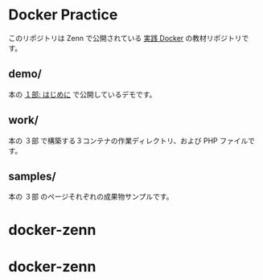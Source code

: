 # Docker Practice

このリポジトリは Zenn で公開されている [実践 Docker](https://zenn.dev/suzuki_hoge/books/2022-03-docker-practice-8ae36c33424b59) の教材リポジトリです。

## demo/
本の [１部: はじめに](https://zenn.dev/suzuki_hoge/books/2022-03-docker-practice-8ae36c33424b59/viewer/1-1-readme#%E3%83%87%E3%83%A2) で公開しているデモです。

## work/
本の ３部 で構築する３コンテナの作業ディレクトリ、および PHP ファイルです。

## samples/
本の ３部 のページそれぞれの成果物サンプルです。

# docker-zenn
# docker-zenn
